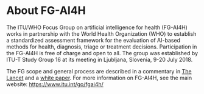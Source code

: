# About FG-AI4H

The ITU/WHO Focus Group on artificial intelligence for health (FG-AI4H) works in partnership with the World Health Organization (WHO) to establish a standardized assessment framework for the evaluation of AI-based methods for health, diagnosis, triage or treatment decisions. Participation in the FG-AI4H is free of charge and open to all. The group was established by ITU-T Study Group 16 at its meeting in Ljubljana, Slovenia, 9-20 July 2018. 

The FG scope and general process are described in a commentary in [The Lancet](https://doi.org/10.1016/S0140-6736(19)30762-7) and a [white paper](https://www.itu.int/en/ITU-T/focusgroups/ai4h/Documents/FG-AI4H_Whitepaper.pdf). For more information on FG-AI4H, see the main website: https://www.itu.int/go/fgai4h/
